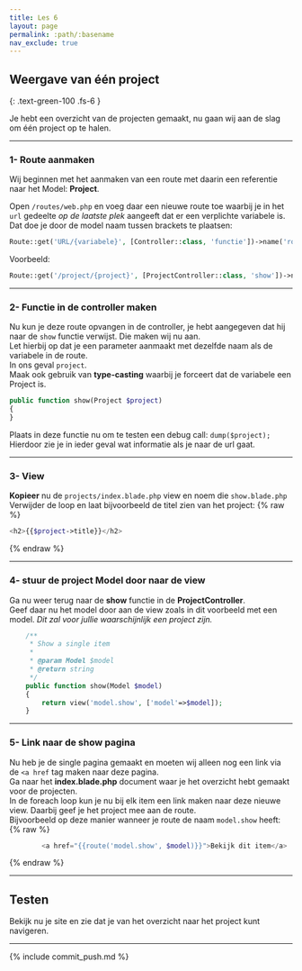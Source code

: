 ```yaml
---
title: Les 6
layout: page
permalink: :path/:basename
nav_exclude: true
---
```


## Weergave van één project
{: .text-green-100 .fs-6 }

Je hebt een overzicht van de projecten gemaakt, nu gaan wij aan de slag om één project op te halen.


---
### 1- Route aanmaken
Wij beginnen met het aanmaken van een route met daarin een referentie naar het Model: **Project**.

Open `/routes/web.php` en voeg daar een nieuwe route toe waarbij je in het `url` gedeelte _op de laatste plek_ aangeeft dat er een verplichte variabele is.    
Dat doe je door de model naam tussen brackets te plaatsen:  
```php
Route::get('URL/{variabele}', [Controller::class, 'functie'])->name('routenaam');
```
Voorbeeld:
```php
Route::get('/project/{project}', [ProjectController::class, 'show'])->name('project.show');
```

---
### 2- Functie in de controller maken
Nu kun je deze route opvangen in de controller, je hebt aangegeven dat hij naar de `show` functie verwijst. Die maken wij nu aan.  
Let hierbij op dat je een parameter aanmaakt met dezelfde naam als de variabele in de route.  
In ons geval `project`.  
Maak ook gebruik van **type-casting** waarbij je forceert dat de variabele een Project is.  
```php
public function show(Project $project)
{
}
```
Plaats in deze functie nu om te testen een debug call: `dump($project);`   
Hierdoor zie je in ieder geval wat informatie als je naar de url gaat.

---
### 3- View
**Kopieer** nu de `projects/index.blade.php` view en noem die `show.blade.php`
Verwijder de loop en laat bijvoorbeeld de titel zien van het project:
{% raw %}
```php
<h2>{{$project->title}}</h2>
```
{% endraw %}


---
### 4- stuur de project Model door naar de view
Ga nu weer terug naar de **show** functie in de **ProjectController**.  
Geef daar nu het model door aan de view zoals in dit voorbeeld met een model.  _Dit zal voor jullie waarschijnlijk een project zijn._  
```php
    /**
     * Show a single item
     * 
     * @param Model $model
     * @return string
     */
    public function show(Model $model)
    {
        return view('model.show', ['model'=>$model]);
    }
```


--- 
### 5- Link naar de show pagina
Nu heb je de single pagina gemaakt en moeten wij alleen nog een link via de `<a href` tag maken naar deze pagina.  
Ga naar het **index.blade.php** document waar je het overzicht hebt gemaakt voor de projecten.  
In de foreach loop kun je nu bij elk item een link maken naar deze nieuwe view. Daarbij geef je het project mee aan de route.  
Bijvoorbeeld op deze manier wanneer je route de naam `model.show` heeft:
{% raw %}
```php
        <a href="{{route('model.show', $model)}}">Bekijk dit item</a>
```
{% endraw %}


---
## Testen
Bekijk nu je site en zie dat je van het overzicht naar het project kunt navigeren. 

---

{% include commit_push.md %}


